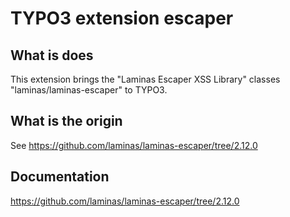 # TYPO3 extension escaper

## What is does

This extension brings the "Laminas Escaper XSS Library" classes "laminas/laminas-escaper" to TYPO3.

## What is the origin

See https://github.com/laminas/laminas-escaper/tree/2.12.0

## Documentation

https://github.com/laminas/laminas-escaper/tree/2.12.0

